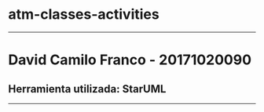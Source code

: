 # atm-classes-activities

<hr>
 <h1 > David Camilo Franco - 20171020090 </h1>
 <h2> Herramienta utilizada: StarUML</h2>
<hr>

